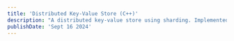 ```yaml
---
title: 'Distributed Key-Value Store (C++)'
description: "A distributed key-value store using sharding. Implemented in C++ using gRPC,Protobuf.Final project for CSCI300"
publishDate: 'Sept 16 2024'
---
```

